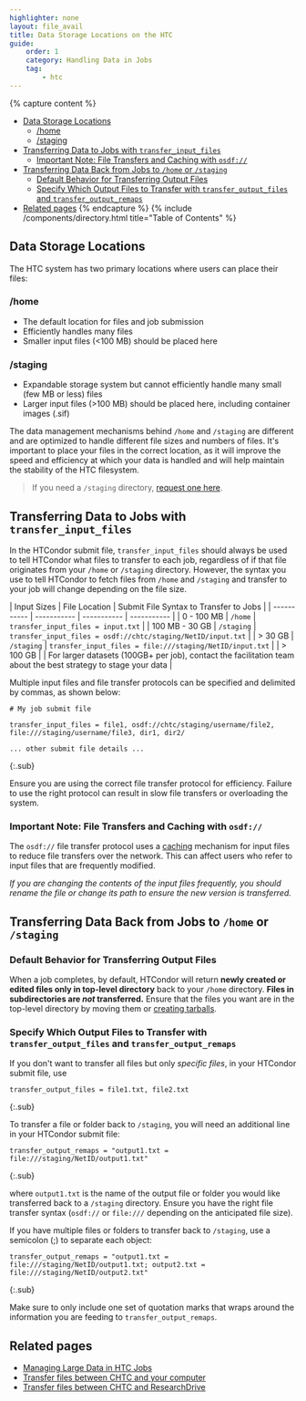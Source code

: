 ```yaml
---
highlighter: none
layout: file_avail
title: Data Storage Locations on the HTC
guide:
    order: 1
    category: Handling Data in Jobs
    tag:
        - htc
---
```


{% capture content %}
- [Data Storage Locations](#data-storage-locations)
   * [/home](#home)
   * [/staging](#staging)
- [Transferring Data to Jobs with `transfer_input_files`](#transferring-data-to-jobs-with-transfer_input_files)
   * [Important Note: File Transfers and Caching with `osdf://`](#important-note-file-transfers-and-caching-with-osdf)
- [Transferring Data Back from Jobs to `/home` or `/staging`](#transferring-data-back-from-jobs-to-home-or-staging)
   * [Default Behavior for Transferring Output Files](#default-behavior-for-transferring-output-files)
   * [Specify Which Output Files to Transfer with `transfer_output_files` and `transfer_output_remaps`](#specify-which-output-files-to-transfer-with-transfer_output_files-and-transfer_output_remaps)
- [Related pages](#related-pages)
{% endcapture %}
{% include /components/directory.html title="Table of Contents" %}

## Data Storage Locations
The HTC system has two primary locations where users can place their files:
### /home
* The default location for files and job submission
* Efficiently handles many files
* Smaller input files (<100 MB) should be placed here

### /staging
* Expandable storage system but cannot efficiently handle many small (few MB or less) files
* Larger input files (>100 MB) should be placed here, including container images (.sif)

The data management mechanisms behind `/home` and `/staging` are different and are optimized to handle different file sizes and numbers of files. It's important to place your files in the correct location, as it will improve the speed and efficiency at which your data is handled and will help maintain the stability of the HTC filesystem.

> If you need a `/staging` directory, [request one here](quota-request).


## Transferring Data to Jobs with `transfer_input_files`

In the HTCondor submit file, `transfer_input_files` should always be used to tell HTCondor what files to transfer to each job, regardless of if that file originates from your `/home` or `/staging` directory. However, the syntax you use to tell HTCondor to fetch files from `/home` and `/staging` and transfer to your job will change depending on the file size.

| Input Sizes | File Location |  Submit File Syntax to Transfer to Jobs |
| ----------- | ----------- | ----------- | ----------- |
| 0 - 100 MB      | `/home`       | `transfer_input_files = input.txt`       |
| 100 MB - 30 GB   | `/staging`        | `transfer_input_files = osdf://chtc/staging/NetID/input.txt`        | 
| > 30 GB   | `/staging`        | `transfer_input_files = file:///staging/NetID/input.txt`        | 
| > 100 GB | | For larger datasets (100GB+ per job), contact the facilitation team about the best strategy to stage your data |

Multiple input files and file transfer protocols can be specified and delimited by commas, as shown below:

```
# My job submit file

transfer_input_files = file1, osdf://chtc/staging/username/file2, file:///staging/username/file3, dir1, dir2/

... other submit file details ...
```
{:.sub}

Ensure you are using the correct file transfer protocol for efficiency. Failure to use the right protocol can result in slow file transfers or overloading the system.

### Important Note: File Transfers and Caching with `osdf://`
The `osdf://` file transfer protocol uses a [caching](https://en.wikipedia.org/wiki/Cache_(computing)) mechanism for input files to reduce file transfers over the network. This can affect users who refer to input files that are frequently modified.

*If you are changing the contents of the input files frequently, you should rename the file or change its path to ensure the new version is transferred.*

## Transferring Data Back from Jobs to `/home` or `/staging`

### Default Behavior for Transferring Output Files
When a job completes, by default, HTCondor will return **newly created or edited files only in top-level directory** back to your `/home` directory. **Files in subdirectories are *not* transferred.** Ensure that the files you want are in the top-level directory by moving them or [creating tarballs](transfer-files-computer#c-transferring-multiple-files).

### Specify Which Output Files to Transfer with `transfer_output_files` and `transfer_output_remaps`
If you don't want to transfer all files but only *specific files*, in your HTCondor submit file, use
```
transfer_output_files = file1.txt, file2.txt
```
{:.sub}

To transfer a file or folder back to `/staging`, you will need an additional line in your HTCondor submit file:
```
transfer_output_remaps = "output1.txt = file:///staging/NetID/output1.txt"
```
{:.sub}

where `output1.txt` is the name of the output file or folder you would like transferred back to a `/staging` directory. Ensure you have the right file transfer syntax (`osdf://` or `file:///` depending on the anticipated file size).

If you have multiple files or folders to transfer back to `/staging`, use a semicolon (;) to separate each object: 
```
transfer_output_remaps = "output1.txt = file:///staging/NetID/output1.txt; output2.txt = file:///staging/NetID/output2.txt"
```
{:.sub}

Make sure to only include one set of quotation marks that wraps around the information you are feeding to `transfer_output_remaps`. 

## Related pages
- [Managing Large Data in HTC Jobs](/uw-research-computing/file-avail-largedata)
- [Transfer files between CHTC and your computer](/uw-research-computing/transfer-files-computer)
- [Transfer files between CHTC and ResearchDrive](/uw-research-computing/transfer-data-researchdrive)